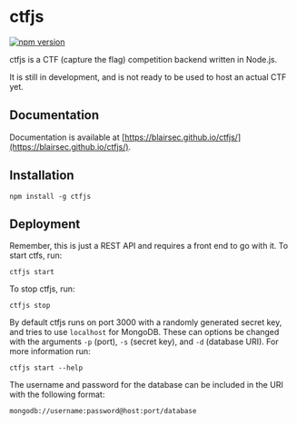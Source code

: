 # ctfjs
[![npm version](https://badge.fury.io/js/ctfjs.svg)](https://badge.fury.io/js/ctfjs)

ctfjs is a CTF (capture the flag) competition backend written in Node.js.

It is still in development, and is not ready to be used to host an actual CTF yet.

## Documentation
Documentation is available at [https://blairsec.github.io/ctfjs/](https://blairsec.github.io/ctfjs/).

## Installation
```
npm install -g ctfjs
```

## Deployment
Remember, this is just a REST API and requires a front end to go with it. To start ctfs, run:
```
ctfjs start
```

To stop ctfjs, run:
```
ctfjs stop
```

By default ctfjs runs on port 3000 with a randomly generated secret key, and tries to use `localhost` for MongoDB. These 
can options be changed with the arguments `-p` (port), `-s` (secret key), and `-d` (database URI).
For more information run:
```
ctfjs start --help
```
The username and password for the database can be included in the URI with the following format:
```
mongodb://username:password@host:port/database
```